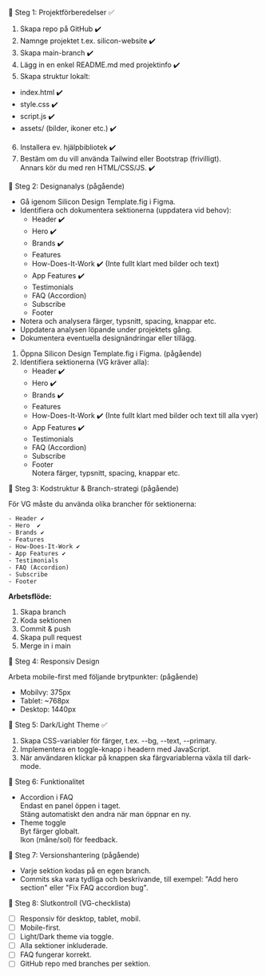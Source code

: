 🔹 Steg 1: Projektförberedelser ✅

1. Skapa repo på GitHub ✔️  
2. Namnge projektet t.ex. silicon-website ✔️  
3. Skapa main-branch ✔️  
4. Lägg in en enkel README.md med projektinfo ✔️  
5. Skapa struktur lokalt:  
  - index.html ✔️  
  - style.css ✔️  
  - script.js ✔️  
  - assets/ (bilder, ikoner etc.) ✔️  
6. Installera ev. hjälpbibliotek ✔️  
7. Bestäm om du vill använda Tailwind eller Bootstrap (frivilligt).  
  Annars kör du med ren HTML/CSS/JS. ✔️

🔸 Steg 2: Designanalys (pågående)

- Gå igenom Silicon Design Template.fig i Figma.
- Identifiera och dokumentera sektionerna (uppdatera vid behov):
  - Header ✔️
  - Hero ✔️
  - Brands ✔️
  - Features
  - How-Does-It-Work ✔️ (Inte fullt klart med bilder och text)
  - App Features ✔️
  - Testimonials
  - FAQ (Accordion)
  - Subscribe
  - Footer
- Notera och analysera färger, typsnitt, spacing, knappar etc.
- Uppdatera analysen löpande under projektets gång.
- Dokumentera eventuella designändringar eller tillägg.

1. Öppna Silicon Design Template.fig i Figma. (pågående) 
2. Identifiera sektionerna (VG kräver alla):  
    - Header ✔️ 
    - Hero  ✔️
    - Brands ✔️  
    - Features  
    - How-Does-It-Work ✔️ (Inte fullt klart med bilder och text till alla vyer)
    - App Features ✔️  
    - Testimonials  
    - FAQ (Accordion)  
    - Subscribe  
    - Footer  
    Notera färger, typsnitt, spacing, knappar etc.

🔸 Steg 3: Kodstruktur & Branch-strategi (pågående)

För VG måste du använda olika brancher för sektionerna:

    - Header ✔️
    - Hero  ✔️
    - Brands ✔️  
    - Features  
    - How-Does-It-Work ✔️ 
    - App Features ✔️
    - Testimonials  
    - FAQ (Accordion)  
    - Subscribe  
    - Footer  

**Arbetsflöde:**  
1. Skapa branch  
2. Koda sektionen  
3. Commit & push  
4. Skapa pull request  
5. Merge in i main

🔸 Steg 4: Responsiv Design

Arbeta mobile-first med följande brytpunkter: (pågående) 
- Mobilvy: 375px  
- Tablet: ~768px  
- Desktop: 1440px

🔹 Steg 5: Dark/Light Theme ✅

1. Skapa CSS-variabler för färger, t.ex. --bg, --text, --primary.  
2. Implementera en toggle-knapp i headern med JavaScript.  
3. När användaren klickar på knappen ska färgvariablerna växla till dark-mode.

🔸 Steg 6: Funktionalitet

- Accordion i FAQ  
  Endast en panel öppen i taget.  
  Stäng automatiskt den andra när man öppnar en ny.  
- Theme toggle  
  Byt färger globalt.  
  Ikon (måne/sol) för feedback.

🔸 Steg 7: Versionshantering (pågående)

- Varje sektion kodas på en egen branch.  
- Commits ska vara tydliga och beskrivande, till exempel: "Add hero section" eller "Fix FAQ accordion bug".

🔸 Steg 8: Slutkontroll (VG-checklista)

- [ ] Responsiv för desktop, tablet, mobil.  
- [ ] Mobile-first.  
- [ ] Light/Dark theme via toggle.  
- [ ] Alla sektioner inkluderade.  
- [ ] FAQ fungerar korrekt.  
- [ ] GitHub repo med branches per sektion.
